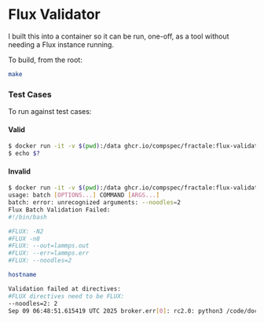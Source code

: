# Flux Validator

I built this into a container so it can be run, one-off, as a tool without needing a Flux instance running.

To build, from the root:

```bash
make
```

### Test Cases

To run against test cases:

#### Valid

```bash
$ docker run -it -v $(pwd):/data ghcr.io/compspec/fractale:flux-validator /data/docker/flux-validator/batch.sh
$ echo $?
```

#### Invalid

```bash
$ docker run -it -v $(pwd):/data ghcr.io/compspec/fractale:flux-validator /data/docker/flux-validator/batch-invalid.sh
usage: batch [OPTIONS...] COMMAND [ARGS...]
batch: error: unrecognized arguments: --noodles=2
Flux Batch Validation Failed:
#!/bin/bash

#FLUX: -N2
#FLUX -n8
#FLUX: --out=lammps.out
#FLUX: --err=lammps.err
#FLUX: --noodles=2

hostname

Validation failed at directives:
#FLUX directives need to be FLUX:
--noodles=2: 2
Sep 09 06:48:51.615419 UTC 2025 broker.err[0]: rc2.0: python3 /code/docker/flux-validator/validate.py validate /data/docker/flux-validator/batch-invalid.sh Exited (rc=1) 0.1s
```
